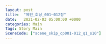 ```yaml
---
layout: post
title:  "메인_회상_001~012장"
date:   2021-02-03 05:00:00 +0000
categories: Main
Tags: Story Main
SceneCode: ["scene_skip_cp001-012_q1_s10"]
---
```

